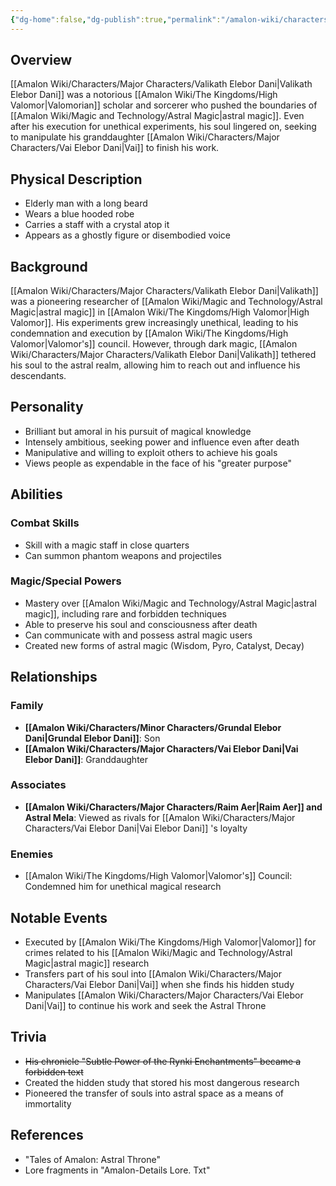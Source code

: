 ```yaml
---
{"dg-home":false,"dg-publish":true,"permalink":"/amalon-wiki/characters/major-characters/valikath-elebor-dani/","dgPassFrontmatter":true,"noteIcon":""}
---
```


## Overview
[[Amalon Wiki/Characters/Major Characters/Valikath Elebor Dani\|Valikath Elebor Dani]] was a notorious [[Amalon Wiki/The Kingdoms/High Valomor\|Valomorian]] scholar and sorcerer who pushed the boundaries of [[Amalon Wiki/Magic and Technology/Astral Magic\|astral magic]]. Even after his execution for unethical experiments, his soul lingered on, seeking to manipulate his granddaughter [[Amalon Wiki/Characters/Major Characters/Vai Elebor Dani\|Vai]] to finish his work.

## Physical Description
- Elderly man with a long beard
- Wears a blue hooded robe
- Carries a staff with a crystal atop it
- Appears as a ghostly figure or disembodied voice

## Background
[[Amalon Wiki/Characters/Major Characters/Valikath Elebor Dani\|Valikath]] was a pioneering researcher of [[Amalon Wiki/Magic and Technology/Astral Magic\|astral magic]] in [[Amalon Wiki/The Kingdoms/High Valomor\|High Valomor]]. His experiments grew increasingly unethical, leading to his condemnation and execution by [[Amalon Wiki/The Kingdoms/High Valomor\|Valomor's]] council. However, through dark magic, [[Amalon Wiki/Characters/Major Characters/Valikath Elebor Dani\|Valikath]] tethered his soul to the astral realm, allowing him to reach out and influence his descendants.

## Personality
- Brilliant but amoral in his pursuit of magical knowledge
- Intensely ambitious, seeking power and influence even after death
- Manipulative and willing to exploit others to achieve his goals
- Views people as expendable in the face of his "greater purpose"

## Abilities
### Combat Skills
- Skill with a magic staff in close quarters
- Can summon phantom weapons and projectiles

### Magic/Special Powers
- Mastery over [[Amalon Wiki/Magic and Technology/Astral Magic\|astral magic]], including rare and forbidden techniques  
- Able to preserve his soul and consciousness after death
- Can communicate with and possess astral magic users
- Created new forms of astral magic (Wisdom, Pyro, Catalyst, Decay)  

## Relationships
### Family
- **[[Amalon Wiki/Characters/Minor Characters/Grundal Elebor Dani\|Grundal Elebor Dani]]**: Son
- **[[Amalon Wiki/Characters/Major Characters/Vai Elebor Dani\|Vai Elebor Dani]]**: Granddaughter

### Associates
- **[[Amalon Wiki/Characters/Major Characters/Raim Aer\|Raim Aer]] and Astral Mela**: Viewed as rivals for [[Amalon Wiki/Characters/Major Characters/Vai Elebor Dani\|Vai Elebor Dani]] 's loyalty

### Enemies
- [[Amalon Wiki/The Kingdoms/High Valomor\|Valomor's]] Council: Condemned him for unethical magical research

## Notable Events
- Executed by [[Amalon Wiki/The Kingdoms/High Valomor\|Valomor]] for crimes related to his [[Amalon Wiki/Magic and Technology/Astral Magic\|astral magic]] research
- Transfers part of his soul into [[Amalon Wiki/Characters/Major Characters/Vai Elebor Dani\|Vai]] when she finds his hidden study
- Manipulates [[Amalon Wiki/Characters/Major Characters/Vai Elebor Dani\|Vai]] to continue his work and seek the Astral Throne

## Trivia
- ~~His chronicle "Subtle Power of the Rynki Enchantments" became a forbidden text~~
- Created the hidden study that stored his most dangerous research
- Pioneered the transfer of souls into astral space as a means of immortality

## References
- "Tales of Amalon: Astral Throne"
- Lore fragments in "Amalon-Details Lore. Txt"
